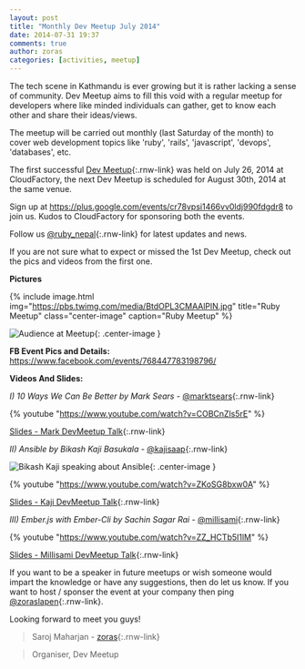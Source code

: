 ```yaml
---
layout: post
title: "Monthly Dev Meetup July 2014"
date: 2014-07-31 19:37
comments: true
author: zoras
categories: [activities, meetup]
---
```


The tech scene in Kathmandu is ever growing but it is rather lacking a sense of community. Dev Meetup aims to fill this void with a regular meetup for developers where like minded individuals can gather, get to know each other and share their ideas/views.

The meetup will be carried out monthly (last Saturday of the month) to cover web development topics like 'ruby', 'rails', 'javascript', 'devops', 'databases', etc.

The first successful [Dev Meetup](https://www.facebook.com/events/768447783198796/){:.rnw-link} was held on July 26, 2014 at CloudFactory, the next Dev Meetup is scheduled for August 30th, 2014 at the same venue.

Sign up at https://plus.google.com/events/cr78vpsi1466vv0ldj990fdgdr8 to join us. Kudos to CloudFactory for sponsoring both the events.

Follow us [@ruby_nepal](http://twitter.com/ruby_nepal){:.rnw-link} for latest updates and news.

If you are not sure what to expect or missed the 1st Dev Meetup, check out the pics and videos from the first one.

**Pictures**

{% include image.html
   img="https://pbs.twimg.com/media/BtdOPL3CMAAlPlN.jpg"
   title="Ruby Meetup"
   class="center-image"
   caption="Ruby Meetup" %}

![Audience at Meetup](https://pbs.twimg.com/media/BtdmzUJCUAEDi0W.jpg){: .center-image }

**FB Event Pics and Details:**
https://www.facebook.com/events/768447783198796/

**Videos And Slides:**

_I) 10 Ways We Can Be Better by Mark Sears_ - [@marktsears](http://twitter.com/marktsears){:.rnw-link}

{% youtube "https://www.youtube.com/watch?v=COBCnZls5rE"  %}

[Slides - Mark DevMeetup Talk](http://bit.ly/ktmdevmeetup){:.rnw-link}

_II) Ansible by Bikash Kaji Basukala_ - [@kajisaap](http://twitter.com/kajisaap){:.rnw-link}

![Bikash Kaji speaking about Ansible](https://pbs.twimg.com/media/BtdXoatCcAAmTPB.jpg){: .center-image }

{% youtube "https://www.youtube.com/watch?v=ZKoSG8bxw0A" %}

[Slides - Kaji DevMeetup Talk](https://bit.ly/kajionansible){:.rnw-link}

_III) Ember.js with Ember-Cli by Sachin Sagar Rai_ - [@millisami](http://twitter.com/millisami){:.rnw-link}

{% youtube "https://www.youtube.com/watch?v=ZZ_HCTb5I1lM" %}

[Slides - Millisami DevMeetup Talk](http://nepalonrails.com/blog/2014/07/emberjs-app-using-ember-cli/){:.rnw-link}

If you want to be a speaker in future meetups or wish someone would impart the knowledge or have any  suggestions, then do let us know. If you want to host / sponser the event at your company then ping [@zoraslapen](http://twitter.com/zoraslapen){:.rnw-link}.

Looking forward to meet you guys!


> Saroj Maharjan - [zoras](http://github.com/){:.rnw-link}

> Organiser, Dev Meetup
